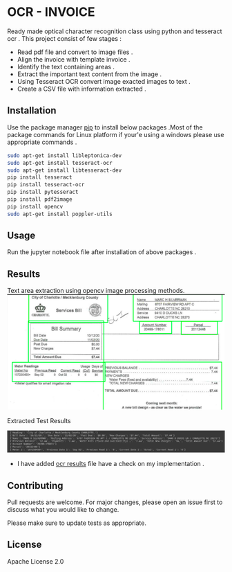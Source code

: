 # OCR - INVOICE

Ready made optical character recognition class using python and tesseract ocr . This project consist of few stages :
* Read pdf file and convert to image files .
* Align the invoice with template invoice .
* Identify the text containing areas .
* Extract the important text content from the image .
* Using Tesseract OCR convert image exacted images to text .
* Create a CSV file with information extracted .

## Installation

Use the package manager [pip](https://pip.pypa.io/en/stable/) to install below packages .Most of the package commands for Linux platform if your'e using a windows please use appropriate commands .

```bash
sudo apt-get install libleptonica-dev 
sudo apt-get install tesseract-ocr
sudo apt-get install libtesseract-dev
pip install tesseract
pip install tesseract-ocr
pip install pytesseract
pip install pdf2image
pip install opencv
sudo apt-get install poppler-utils
```

## Usage

Run the jupyter notebook file after installation of above packages .

## Results

Text area extraction using opencv image processing methods.
![](images/r_1.png)

Extracted Test Results 

![](images/r_2.png)

* I have added [ocr results](invoice_data.csv) file have a check on my implementation .


## Contributing
Pull requests are welcome. For major changes, please open an issue first to discuss what you would like to change.

Please make sure to update tests as appropriate.

## License

Apache License 2.0